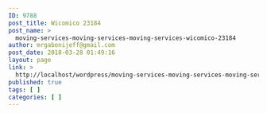 ```yaml
---
ID: 9788
post_title: Wicomico 23184
post_name: >
  moving-services-moving-services-moving-services-wicomico-23184
author: mrgabonijeff@gmail.com
post_date: 2018-03-28 01:49:16
layout: page
link: >
  http://localhost/wordpress/moving-services-moving-services-moving-services-wicomico-23184/
published: true
tags: [ ]
categories: [ ]
---
```

